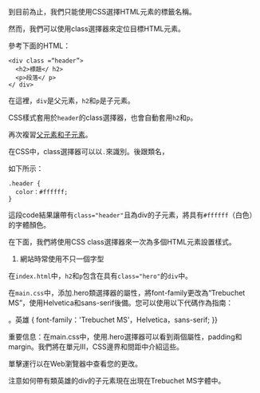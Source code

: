 到目前為止，我們只能使用CSS選擇HTML元素的標籤名稱。

然而，我們可以使用class選擇器來定位目標HTML元素。

參考下面的HTML：

```
<div class =“header”>
  <h2>標題</ h2>
  <p>段落</ p>
</ div>
```

在這裡，`div`是父元素，`h2`和`p`是子元素。

CSS樣式套用於`header`的class選擇器，也會自動套用`h2`和`p`。

再次複習[父元素和子元素](https://github.com/cj10243/codecademy-Make-a-Website-translation-zhtw/blob/master/1-10_Parent_and_Child_Elements.md)。

在CSS中，class選擇器可以以`.`來識別。後跟類名，

如下所示：

```
.header {
  color：#ffffff;
}
```

這段code結果讓帶有`class="header"`且為div的子元素，將具有`#ffffff`（白色）的字體顏色。

在下面，我們將使用CSS class選擇器來一次為多個HTML元素設置樣式。

1. 網站時常使用不只一個字型

在`index.html`中，`h2`和`p`包含在具有`class="hero"`的`div`中。

在`main.css`中，添加.hero類選擇器的屬性，將font-family更改為“Trebuchet MS”，使用Helvetica和sans-serif後備。您可以使用以下代碼作為指南：

。英雄 {
  font-family：'Trebuchet MS'，Helvetica，sans-serif;
}}

重要信息：在main.css中，使用.hero選擇器可以看到兩個屬性，padding和margin。我們將在單元III，CSS邊界和間距中介紹這些。

單擊運行以在Web瀏覽器中查看您的更改。

注意如何帶有類英雄的div的子元素現在出現在Trebuchet MS字體中。

